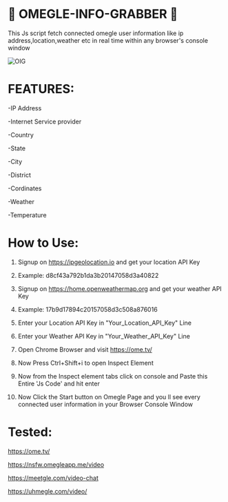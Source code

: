 # 👥 OMEGLE-INFO-GRABBER 👥

This Js script fetch connected omegle user information like ip address,location,weather etc in real time within any browser's console window

![OIG](https://github.com/user-attachments/assets/62e074aa-1fdc-4c34-9c4f-7dc7f083ab09)


# FEATURES: 

-IP Address

-Internet Service provider

-Country

-State

-City

-District

-Cordinates

-Weather

-Temperature


# How to Use:
 
1. Signup on https://ipgeolocation.io  and get your location API Key
2. Example: d8cf43a792b1da3b20147058d3a40822

3. Signup on https://home.openweathermap.org and get your weather API Key
4. Example: 17b9d17894c20157058d3c508a876016

5. Enter your Location API Key in "Your_Location_API_Key" Line

6. Enter your Weather API Key in "Your_Weather_API_Key" Line

7. Open Chrome Browser and visit https://ome.tv/ 

8. Now Press Ctrl+Shift+i to open Inspect Element 

9. Now from the Inspect element tabs click on console and Paste this Entire 'Js Code' and hit enter

10. Now Click the Start button on Omegle Page and you ll see every connected user information in your Browser Console Window 



# Tested:  

https://ome.tv/

https://nsfw.omegleapp.me/video

https://meetgle.com/video-chat

https://uhmegle.com/video/








